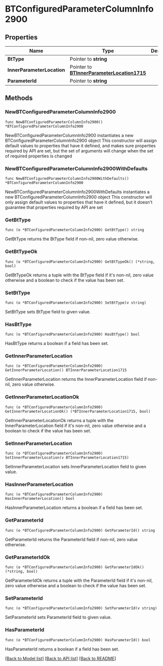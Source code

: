 # BTConfiguredParameterColumnInfo2900

## Properties

Name | Type | Description | Notes
------------ | ------------- | ------------- | -------------
**BtType** | Pointer to **string** |  | [optional] 
**InnerParameterLocation** | Pointer to [**BTInnerParameterLocation1715**](BTInnerParameterLocation1715.md) |  | [optional] 
**ParameterId** | Pointer to **string** |  | [optional] 

## Methods

### NewBTConfiguredParameterColumnInfo2900

`func NewBTConfiguredParameterColumnInfo2900() *BTConfiguredParameterColumnInfo2900`

NewBTConfiguredParameterColumnInfo2900 instantiates a new BTConfiguredParameterColumnInfo2900 object
This constructor will assign default values to properties that have it defined,
and makes sure properties required by API are set, but the set of arguments
will change when the set of required properties is changed

### NewBTConfiguredParameterColumnInfo2900WithDefaults

`func NewBTConfiguredParameterColumnInfo2900WithDefaults() *BTConfiguredParameterColumnInfo2900`

NewBTConfiguredParameterColumnInfo2900WithDefaults instantiates a new BTConfiguredParameterColumnInfo2900 object
This constructor will only assign default values to properties that have it defined,
but it doesn't guarantee that properties required by API are set

### GetBtType

`func (o *BTConfiguredParameterColumnInfo2900) GetBtType() string`

GetBtType returns the BtType field if non-nil, zero value otherwise.

### GetBtTypeOk

`func (o *BTConfiguredParameterColumnInfo2900) GetBtTypeOk() (*string, bool)`

GetBtTypeOk returns a tuple with the BtType field if it's non-nil, zero value otherwise
and a boolean to check if the value has been set.

### SetBtType

`func (o *BTConfiguredParameterColumnInfo2900) SetBtType(v string)`

SetBtType sets BtType field to given value.

### HasBtType

`func (o *BTConfiguredParameterColumnInfo2900) HasBtType() bool`

HasBtType returns a boolean if a field has been set.

### GetInnerParameterLocation

`func (o *BTConfiguredParameterColumnInfo2900) GetInnerParameterLocation() BTInnerParameterLocation1715`

GetInnerParameterLocation returns the InnerParameterLocation field if non-nil, zero value otherwise.

### GetInnerParameterLocationOk

`func (o *BTConfiguredParameterColumnInfo2900) GetInnerParameterLocationOk() (*BTInnerParameterLocation1715, bool)`

GetInnerParameterLocationOk returns a tuple with the InnerParameterLocation field if it's non-nil, zero value otherwise
and a boolean to check if the value has been set.

### SetInnerParameterLocation

`func (o *BTConfiguredParameterColumnInfo2900) SetInnerParameterLocation(v BTInnerParameterLocation1715)`

SetInnerParameterLocation sets InnerParameterLocation field to given value.

### HasInnerParameterLocation

`func (o *BTConfiguredParameterColumnInfo2900) HasInnerParameterLocation() bool`

HasInnerParameterLocation returns a boolean if a field has been set.

### GetParameterId

`func (o *BTConfiguredParameterColumnInfo2900) GetParameterId() string`

GetParameterId returns the ParameterId field if non-nil, zero value otherwise.

### GetParameterIdOk

`func (o *BTConfiguredParameterColumnInfo2900) GetParameterIdOk() (*string, bool)`

GetParameterIdOk returns a tuple with the ParameterId field if it's non-nil, zero value otherwise
and a boolean to check if the value has been set.

### SetParameterId

`func (o *BTConfiguredParameterColumnInfo2900) SetParameterId(v string)`

SetParameterId sets ParameterId field to given value.

### HasParameterId

`func (o *BTConfiguredParameterColumnInfo2900) HasParameterId() bool`

HasParameterId returns a boolean if a field has been set.


[[Back to Model list]](../README.md#documentation-for-models) [[Back to API list]](../README.md#documentation-for-api-endpoints) [[Back to README]](../README.md)


